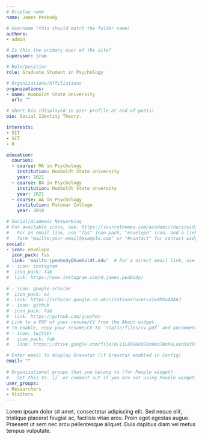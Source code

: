 ```yaml
---
# Display name
name: James Peabody

# Username (this should match the folder name)
authors:
- admin

# Is this the primary user of the site?
superuser: true

# Role/position
role: Graduate Student in Psychology

# Organizations/Affiliations
organizations:
- name: Humboldt State University
  url: ""

# Short bio (displayed in user profile at end of posts)
bio: Social Identity Theory.

interests:
- SIT
- SCT
- R

education:
  courses:
  - course: MA in Psychology
    institution: Humboldt State University
    year: 2021
  - course: BA in Psychology
    institution: Humboldt State Unversity
    year: 2021
  - course: AA in Psychology
    institution: Palomar College
    year: 2018

# Social/Academic Networking
# For available icons, see: https://sourcethemes.com/academic/docs/widgets/#icons
#   For an email link, use "fas" icon pack, "envelope" icon, and a link in the
#   form "mailto:your-email@example.com" or "#contact" for contact widget.
social:
- icon: envelope
  icon_pack: fas
  link: 'mailto:jpeabody@humboldt.edu'  # For a direct email link, use "mailto:test@example.org".
# - icon: instagram
#  icon_pack: fab
#  link: https://www.instagram.com/d.james.peabody/
  
# - icon: google-scholar
#  icon_pack: ai
#  link: https://scholar.google.co.uk/citations?user=sIwtMXoAAAAJ
# - icon: github
#  icon_pack: fab
#  link: https://github.com/gcushen
# Link to a PDF of your resume/CV from the About widget.
# To enable, copy your resume/CV to `static/files/cv.pdf` and uncomment the lines below.  
# - icon: twitter
#   icon_pack: fab
#   link: https://drive.google.com/file/d/11LEb96kQ7Qn9AzJNnKeLovo5UYHc7JPt/view?usp=sharing

# Enter email to display Gravatar (if Gravatar enabled in Config)
email: ""
  
# Organizational groups that you belong to (for People widget)
#   Set this to `[]` or comment out if you are not using People widget.  
user_groups:
- Researchers
- Visitors
---
```


Lorem ipsum dolor sit amet, consectetur adipiscing elit. Sed neque elit, tristique placerat feugiat ac, facilisis vitae arcu. Proin eget egestas augue. Praesent ut sem nec arcu pellentesque aliquet. Duis dapibus diam vel metus tempus vulputate. 
